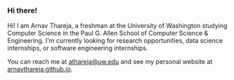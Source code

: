 ### Hi there!  

Hi! I am Arnav Thareja, a freshman at the University of Washington studying Computer Science in the Paul G. Allen School of Computer Science & Engineering. I'm currently looking for research opportunities, data science internships, or software engineering internships.  

You can reach me at [athareja@uw.edu](mailto:athareja@uw.edu) and see my personal website at [arnavthareja.github.io](https://arnavthareja.github.io).

<!--
**arnavthareja/arnavthareja** is a ✨ _special_ ✨ repository because its `README.md` (this file) appears on your GitHub profile.

Here are some ideas to get you started:

- 🔭 I’m currently working on ...
- 🌱 I’m currently learning ...
- 👯 I’m looking to collaborate on ...
- 🤔 I’m looking for help with ...
- 💬 Ask me about ...
- 📫 How to reach me: ...
- 😄 Pronouns: ...
- ⚡ Fun fact: ...
-->
